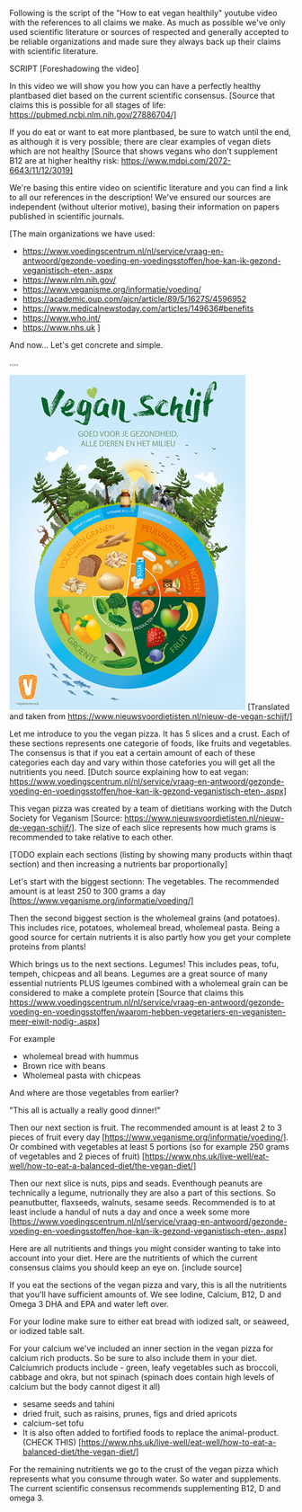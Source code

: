 Following is the script of the "How to eat vegan healthily" youtube video with the references to all claims we make. As much as possible we've only used scientific literature or sources of respected and generally accepted to be reliable organizations and made sure they always back up their claims with scientific literature.

SCRIPT
[Foreshadowing the video]

In this video we will show you how you can have a perfectly healthy plantbased diet based on the current scientific consensus. [Source that claims this is possible for all stages of life: https://pubmed.ncbi.nlm.nih.gov/27886704/]

If you do eat or want to eat more plantbased, be sure to watch until the end, as although it is very possible; there are clear examples of vegan diets which are not healthy [Source that shows vegans who don't supplement B12 are at higher healthy risk: https://www.mdpi.com/2072-6643/11/12/3019]

We're basing this entire video on scientific literature and you can find a link to all our references in the description! We've ensured our sources are independent (without ulterior motive), basing their information on papers published in scientific journals.

[The main organizations we have used:
- https://www.voedingscentrum.nl/nl/service/vraag-en-antwoord/gezonde-voeding-en-voedingsstoffen/hoe-kan-ik-gezond-veganistisch-eten-.aspx
- https://www.nlm.nih.gov/
- https://www.veganisme.org/informatie/voeding/
- https://academic.oup.com/ajcn/article/89/5/1627S/4596952
- https://www.medicalnewstoday.com/articles/149636#benefits
- https://www.who.int/
- https://www.nhs.uk
]

And now... Let's get concrete and simple.

....


![VeganPizza](Poster-Vegan-Schijf-.png)
[Translated and taken from https://www.nieuwsvoordietisten.nl/nieuw-de-vegan-schijf/]

Let me introduce to you the vegan pizza. It has 5 slices and a crust. Each of these sections represents one categorie of foods, like fruits and vegetables. The consensus is that if you eat a certain amount of each of these categories each day and vary within those catefories you will get all the nutritients you need. [Dutch source explaining how to eat vegan: https://www.voedingscentrum.nl/nl/service/vraag-en-antwoord/gezonde-voeding-en-voedingsstoffen/hoe-kan-ik-gezond-veganistisch-eten-.aspx]

This vegan pizza was created by a team of dietitians working with the Dutch Society for Veganism [Source: https://www.nieuwsvoordietisten.nl/nieuw-de-vegan-schijf/]. The size of each slice represents how much grams is recommended to take relative to each other. 

[TODO explain each sections (listing by showing many products within thaqt section) and then increasing a nutrients bar proportionally]

Let's start with the biggest sectionn: The vegetables. The recommended amount is at least 250 to 300 grams a day [https://www.veganisme.org/informatie/voeding/]

Then the second biggest section is the wholemeal grains (and potatoes). This includes rice, potatoes, wholemeal bread, wholemeal pasta. Being a good source for certain nutrients it is also partly how you get your complete proteins from plants!

Which brings us to the next sections. Legumes! This includes peas, tofu, tempeh, chicpeas and all beans. Legumes are a great source of many essential nutrients PLUS lgeumes combined with a wholemeal grain can be considered to make a complete protein [Source that claims this https://www.voedingscentrum.nl/nl/service/vraag-en-antwoord/gezonde-voeding-en-voedingsstoffen/waarom-hebben-vegetariers-en-veganisten-meer-eiwit-nodig-.aspx]

For example
- wholemeal bread with hummus
- Brown rice with beans
- Wholemeal pasta with chicpeas

And where are those vegetables from earlier?

"This all is actually a really good dinner!"

Then our next section is fruit. The recommended amount is at least 2 to 3 pieces of fruit every day [https://www.veganisme.org/informatie/voeding/]. Or combined with vegetables at least 5 portions (so for example 250 grams of vegetables and 2 pieces of fruit) [https://www.nhs.uk/live-well/eat-well/how-to-eat-a-balanced-diet/the-vegan-diet/]

Then our next slice is nuts, pips and seads. Eventhough peanuts are technically a legume, nutrionally they are also a part of this sections. So peanutbutter, flaxseeds, walnuts, sesame seeds. Recommended is to at least include a handul of nuts a day and once a week some more [https://www.voedingscentrum.nl/nl/service/vraag-en-antwoord/gezonde-voeding-en-voedingsstoffen/hoe-kan-ik-gezond-veganistisch-eten-.aspx]

Here are all nutritients and things you might consider wanting to take into account into your diet. Here are the nutritients of which the current consensus claims you should keep an eye on. [include source]

If you eat the sections of the vegan pizza and vary, this is all the nutritients that you'll have sufficient amounts of. We see Iodine, Calcium, B12, D and Omega 3 DHA and EPA and water left over.

For your Iodine make sure to either eat bread with iodized salt, or seaweed, or iodized table salt. 

For your calcium we've included an inner section in the vegan pizza for calcium rich products. So be sure to also include them in your diet. Calciumrich products include - green, leafy vegetables such as broccoli, cabbage and okra, but not spinach (spinach does contain high levels of calcium but the body cannot digest it all)
- sesame seeds and tahini
- dried fruit, such as raisins, prunes, figs and dried apricots
- calcium-set tofu
- It is also often added to fortified foods to replace the animal-product. (CHECK THIS)
[https://www.nhs.uk/live-well/eat-well/how-to-eat-a-balanced-diet/the-vegan-diet/]

For the remaining nutritients we go to the crust of the vegan pizza which represents what you consume through water. So water and supplements. The current scientific consensus recommends supplementing B12, D and omega 3.
